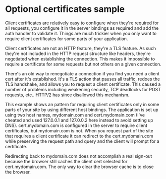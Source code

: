 Optional certificates sample
============================

Client certificates are relatively easy to configure when they're required for all requests, you configure it in the server bindings as required and add the auth handler to validate it. Things are much trickier when you only want to require client certificates for some parts of your application.

Client certificates are not an HTTP feature, they're a TLS feature. As such they're not included in the HTTP request structure like headers, they're negotiated when establishing the connection. This makes it impossible to require a certificate for some requests but not others on a given connection.

There's an old way to renegotiate a connection if you find you need a client cert after it's established. It's a TLS action that pauses all traffic, redoes the TLS handshake, and allows you to request a client certificate. This caused a number of problems including weakening security, TCP deadlocks for POST requests, etc.. HTTP/2 has since disallowed this mechanism.

This example shows an pattern for requiring client certificates only in some parts of your site by using different host bindings. The application is set up using two host names, mydomain.com and cert.mydomain.com (I've cheated and used 127.0.0.1 and 127.0.0.2 here instead to avoid setting up DNS). cert.mydomain.com is configured in the server to require client certificates, but mydomain.com is not. When you request part of the site that requires a client certificate it can redirect to the cert.mydomain.com while preserving the request path and query and the client will prompt for a certificate.

Redirecting back to mydomain.com does not accomplish a real sign-out because the browser still caches the client cert selected for cert.mydomain.com. The only way to clear the browser cache is to close the browser.